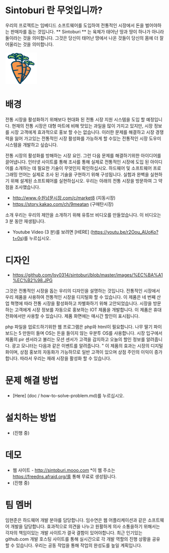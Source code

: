 # Sintoburi 란 무엇입니까?
우리의 프로젝트는 임베디드 소프트웨어를 도입하여 전통적인 시장에서 돈을 벌어야하는 판매자를 돕는 것입니다. ** Sintoburi ** 는 육체가 태어난 땅과 땅이 하나가 아니라 둘이라는 것을 의미합니다. 그것은 당신이 태어난 땅에서 나온 것들이 당신의 몸에 더 잘 어울리는 것을 의미합니다.
<br><br>
<img src=https://github.com/lsy0314/sintoburi/blob/master/images/carrot.png width=100 height=100 border=0> </img>


# 배경
전통 시장을 활성화하기 위해보다 현대화 된 전통 시장 지원 시스템을 도입 할 예정입니다. 현재의 전통 시장은 대형 마트에 비해 맛있는 과일을 많이 가지고 있지만, 시장 정보를 시장 고객에게 효과적으로 홍보 할 수는 없습니다. 이러한 문제를 해결하고 시장 경쟁력을 잃어 가고있는 전통적인 시장 활성화를 가능하게 할 수있는 전통적인 시장 도우미 시스템을 개발하고 싶습니다.

전통 시장의 활성화를 방해하는 시장 요인. 그런 다음 문제를 해결하기위한 아이디어를 끌어냅니다. 인터넷 사이트를 통해 조사를 통해 실제로 전통적인 시장에 도입 된 아이디어를 소개하는 데 필요한 기술이 무엇인지 확인하십시오. 하드웨어 및 소프트웨어 프로그래밍 언어는 실제로 조사 된 기술을 구현하기 위해 구성됩니다. 실험과 완벽을 실현하기 위해 설계된 소프트웨어를 실현하십시오. 우리는 아래의 전통 시장을 방문하여 그 약점을 조사했습니다.

* http://www.수원남문시장.com/c/market8 (지동시장)
* https://story.kakao.com/ch/9meatan (구매탄시장)

 소개
우리는 우리의 제안을 소개하기 위해 유튜브 비디오를 만들었습니다. 이 비디오는 3 분 동안 재생됩니다.
* Youtube Video (3 분)를 보려면 [HERE] (https://youtu.be/r2Oou_AUoKo?t=0s)를 누르십시오.
 

# 디자인
* https://github.com/lsy0314/sintoburi/blob/master/images/%EC%BA%A1%EC%B2%98.JPG

그것은 전통적인 시장을 돕는 우리의 디자인을 설명하는 것입니다. 전통적인 시장에서 우리 제품을 사용하여 전통적인 시장을 디지털화 할 수 있습니다. 이 제품은 네 번째 산업 혁명에 따라 전통 시장을 활성화하고 차별화하기 위해 고안되었습니다. 시장을 방문하는 고객에게 시장 정보를 자동으로 홍보하는 IOT 제품을 개발합니다.
이 제품은 휴대 전화에서만 사용할 수 있습니다. 제품 화면에는 매시간 할인이 표시됩니다.


php 파일을 업로드하기위한 웹 프로그램은 php와 html이 필요합니다. 나무 딸기 파이 보드는 5 만원이 들며 OS는 돈을 들이지 않는 우분투 OS를 사용합니다. 시장 입구에서 제품의 pir 센서라고 불리는 모션 센서가 고객을 감지하고 오늘의 할인 정보를 알려줍니다. 광고 모니터는 다음과 같은 이벤트를 알려줍니다. " 이 제품의 효과는 시장의 디지털화이며, 상점 홍보의 자동화가 가능하므로 일반 고객이 있으며 상점 주인의 이익이 증가합니다. 따라서 우리는 재래 시장을 활성화 할 수 있습니다.


# 문제 해결 방법
* [Here] (doc / how-to-solve-problem.md)를 누르십시오.

# 설치하는 방법
* (진행 중)


# 데모

* 웹 사이트 - http://sintoburi.mooo.com
   *이 웹 주소는 https://freedns.afraid.org/를 통해 무료로 생성됩니다.
* (진행 중)

# 팀 멤버
임현준은 하드웨어 개발 분야를 담당합니다. 임수연은 웹 어플리케이션과 같은 소프트웨어 개발을 담당합니다. 효과적으로 의견을 나누고 원활하게 의사 소통을하기 위해서는 각자의 책임이있는 개발 사이트가 결국 결함이 있어야합니다. 최근 인기있는 github.com 개발 호스팅 사이트를 통해 실시간으로 각 개발 역할의 진행 상황을 공유 할 수 있습니다. 우리는 공동 작업을 통해 작업의 완성도를 높일 계획입니다.
